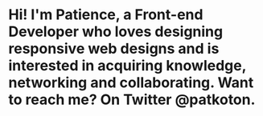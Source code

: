 <h1>Hi! I'm Patience, a Front-end Developer who loves 
designing responsive web designs and is interested 
in acquiring knowledge, networking and collaborating.
Want to reach me? On Twitter @patkoton.</h1>
